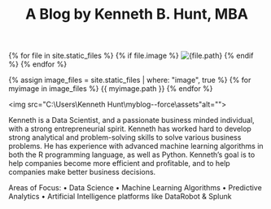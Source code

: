﻿---
layout: default
title:  "A Blog by Kenneth B. Hunt, MBA"
---
{% for file in site.static_files %}
  {% if file.image %}
    <img src="{{file.name}}" alt="{file.path}">
  {% endif %}
{% endfor %}


{% assign image_files = site.static_files | where: "image", true %}
{% for myimage in image_files %}
  {{ myimage.path }}
{% endfor %}


<img src="C:\Users\Kenneth Hunt\myblog--force\assets"alt="">

Kenneth is a Data Scientist, and a passionate business minded individual, with a strong entrepreneurial spirit. Kenneth has worked hard to develop strong analytical and problem-solving skills to solve various business problems. He has experience with advanced machine learning algorithms in both the R programming language, as well as Python. 
Kenneth’s goal is to help companies become more efficient and profitable, and to help companies make better business decisions.

Areas of Focus: 
• Data Science
• Machine Learning Algorithms 
• Predictive Analytics
• Artificial Intelligence platforms like DataRobot & Splunk
